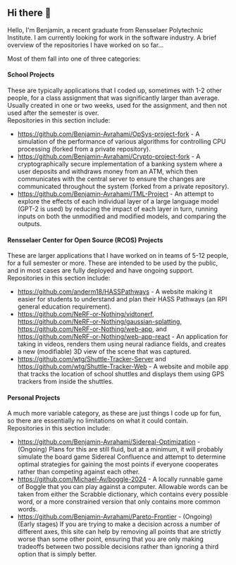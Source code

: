 ## Hi there 👋

<!--
**Benjamin-Avrahami/Benjamin-Avrahami** is a ✨ _special_ ✨ repository because its `README.md` (this file) appears on your GitHub profile.

Here are some ideas to get you started:

- 🔭 I’m currently working on ...
- 🌱 I’m currently learning ...
- 👯 I’m looking to collaborate on ...
- 🤔 I’m looking for help with ...
- 💬 Ask me about ...
- 📫 How to reach me: ...
- 😄 Pronouns: ...
- ⚡ Fun fact: ...
-->



Hello, I'm Benjamin, a recent graduate from Rensselaer Polytechnic Institute. I am currently looking for work in the software industry. A brief overview of the repositories I have worked on so far...  

Most of them fall into one of three categories:

#### School Projects
These are typically applications that I coded up, sometimes with 1-2 other people, for a class assignment that was significantly larger than average. Usually created in one or two weeks, used for the assignment, and then not used after the semester is over.  
Repositories in this section include:

- https://github.com/Benjamin-Avrahami/OpSys-project-fork - A simulation of the performance of various algorithms for controlling CPU processing (forked from a private repository).
- https://github.com/Benjamin-Avrahami/Crypto-project-fork - A cryptographically secure implementation of a banking system where a user deposits and withdraws money from an ATM, which then communicates with the central server to ensure the changes are communicated throughout the system (forked from a private repository).
- https://github.com/Benjamin-Avrahami/TML-Project - An attempt to explore the effects of each individual layer of a large language model (GPT-2 is used) by reducing the impact of each layer in turn, running inputs on both the unmodified and modified models, and comparing the outputs.

#### Rensselaer Center for Open Source (RCOS) Projects
These are larger applications that I have worked on in teams of 5-12 people, for a full semester or more. These are intended to be used by the public, and in most cases are fully deployed and have ongoing support.  
Repositories in this section include:

- https://github.com/anderm18/HASSPathways - A website making it easier for students to understand and plan their HASS Pathways (an RPI general education requirement).
- https://github.com/NeRF-or-Nothing/vidtonerf, https://github.com/NeRF-or-Nothing/gaussian-splatting, https://github.com/NeRF-or-Nothing/web-app, and https://github.com/NeRF-or-Nothing/web-app-react - An application for taking in videos, renders them using neural radiance fields, and creates a new (modifiable) 3D view of the scene that was captured.
- https://github.com/wtg/Shuttle-Tracker-Server and https://github.com/wtg/Shuttle-Tracker-Web - A website and mobile app that tracks the location of school shuttles and displays them using GPS trackers from inside the shuttles.

#### Personal Projects
A much more variable category, as these are just things I code up for fun, so there are essentially no limitations on what it could contain.  
Repositories in this section include:

- https://github.com/Benjamin-Avrahami/Sidereal-Optimization - (Ongoing) Plans for this are still fluid, but at a minimum, it will probably simulate the board game Sidereal Confluence and attempt to determine optimal strategies for gaining the most points if everyone cooperates rather than competing against each other.
- https://github.com/Michael-Av/boggle-2024 - A locally runnable game of Boggle that you can play against a computer. Allowable words can be taken from either the Scrabble dictionary, which contains every possible word, or a more constrained version that only contains more common words.
- https://github.com/Benjamin-Avrahami/Pareto-Frontier - (Ongoing) (Early stages) If you are trying to make a decision across a number of different axes, this site can help by removing all points that are strictly worse than some other point, ensuring that you are only making tradeoffs between two possible decisions rather than ignoring a third option that is simply better.
